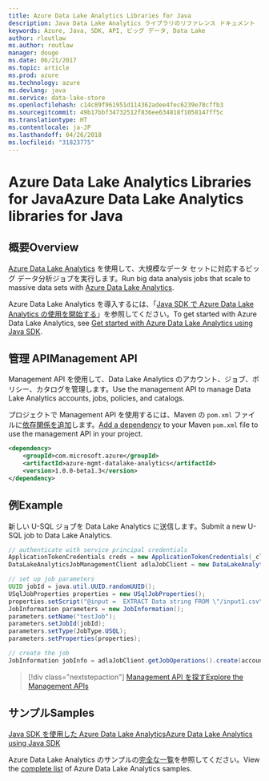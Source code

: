 ```yaml
---
title: Azure Data Lake Analytics Libraries for Java
description: Java Data Lake Analytics ライブラリのリファレンス ドキュメント
keywords: Azure, Java, SDK, API, ビッグ データ, Data Lake
author: rloutlaw
ms.author: routlaw
manager: douge
ms.date: 06/21/2017
ms.topic: article
ms.prod: azure
ms.technology: azure
ms.devlang: java
ms.service: data-lake-store
ms.openlocfilehash: c14c89f961951d114362adee4fec6239e78cffb3
ms.sourcegitcommit: 49b17bbf34732512f836ee634818f1058147ff5c
ms.translationtype: HT
ms.contentlocale: ja-JP
ms.lasthandoff: 04/26/2018
ms.locfileid: "31823775"
---
```

# <a name="azure-data-lake-analytics-libraries-for-java"></a><span data-ttu-id="19c25-104">Azure Data Lake Analytics Libraries for Java</span><span class="sxs-lookup"><span data-stu-id="19c25-104">Azure Data Lake Analytics libraries for Java</span></span>

## <a name="overview"></a><span data-ttu-id="19c25-105">概要</span><span class="sxs-lookup"><span data-stu-id="19c25-105">Overview</span></span>

<span data-ttu-id="19c25-106">[Azure Data Lake Analytics](/azure/data-lake-analytics/data-lake-analytics-overview) を使用して、大規模なデータ セットに対応するビッグ データ分析ジョブを実行します。</span><span class="sxs-lookup"><span data-stu-id="19c25-106">Run big data analysis jobs that scale to massive data sets with [Azure Data Lake Analytics](/azure/data-lake-analytics/data-lake-analytics-overview).</span></span>

<span data-ttu-id="19c25-107">Azure Data Lake Analytics を導入するには、「[Java SDK で Azure Data Lake Analytics の使用を開始する](/azure/data-lake-analytics/data-lake-analytics-get-started-java-sdk)」を参照してください。</span><span class="sxs-lookup"><span data-stu-id="19c25-107">To get started with Azure Data Lake Analytics, see [Get started with Azure Data Lake Analytics using Java SDK](/azure/data-lake-analytics/data-lake-analytics-get-started-java-sdk).</span></span>

## <a name="management-api"></a><span data-ttu-id="19c25-108">管理 API</span><span class="sxs-lookup"><span data-stu-id="19c25-108">Management API</span></span>

<span data-ttu-id="19c25-109">Management API を使用して、Data Lake Analytics のアカウント、ジョブ、ポリシー、カタログを管理します。</span><span class="sxs-lookup"><span data-stu-id="19c25-109">Use the management API to manage Data Lake Analytics accounts, jobs, policies, and catalogs.</span></span>

<span data-ttu-id="19c25-110">プロジェクトで Management API を使用するには、Maven の `pom.xml` ファイルに[依存関係を追加](https://maven.apache.org/guides/getting-started/index.html#How_do_I_use_external_dependencies)します。</span><span class="sxs-lookup"><span data-stu-id="19c25-110">[Add a dependency](https://maven.apache.org/guides/getting-started/index.html#How_do_I_use_external_dependencies) to your Maven `pom.xml` file to use the management API in your project.</span></span>


```XML
<dependency>
    <groupId>com.microsoft.azure</groupId>
    <artifactId>azure-mgmt-datalake-analytics</artifactId>
    <version>1.0.0-beta1.3</version>
</dependency>
```

## <a name="example"></a><span data-ttu-id="19c25-111">例</span><span class="sxs-lookup"><span data-stu-id="19c25-111">Example</span></span>

<span data-ttu-id="19c25-112">新しい U-SQL ジョブを Data Lake Analytics に送信します。</span><span class="sxs-lookup"><span data-stu-id="19c25-112">Submit a new U-SQL job to Data Lake Analytics.</span></span>

```java
// authenticate with service principal credentials
ApplicationTokenCredentials creds = new ApplicationTokenCredentials(_clientId, _tenantId, _clientSecret, null);
DataLakeAnalyticsJobManagementClient adlaJobClient = new DataLakeAnalyticsJobManagementClientImpl(creds);

// set up job parameters
UUID jobId = java.util.UUID.randomUUID();
USqlJobProperties properties = new USqlJobProperties();
properties.setScript("@input =  EXTRACT Data string FROM \"/input1.csv\" USING Extractors.Csv(); OUTPUT @input TO @\"/output1.csv\" USING Outputters.Csv();");
JobInformation parameters = new JobInformation();
parameters.setName("testJob");
parameters.setJobId(jobId);
parameters.setType(JobType.USQL);
parameters.setProperties(properties);

// create the job
JobInformation jobInfo = adlaJobClient.getJobOperations().create(accountName, jobId, parameters).getBody();

```

> [!div class="nextstepaction"]
> [<span data-ttu-id="19c25-113">Management API を探す</span><span class="sxs-lookup"><span data-stu-id="19c25-113">Explore the Management APIs</span></span>](/java/api/overview/azure/datalakeanalytics/management)

## <a name="samples"></a><span data-ttu-id="19c25-114">サンプル</span><span class="sxs-lookup"><span data-stu-id="19c25-114">Samples</span></span>

<span data-ttu-id="19c25-115">[Java SDK を使用した Azure Data Lake Analytics][1]</span><span class="sxs-lookup"><span data-stu-id="19c25-115">[Azure Data Lake Analytics using Java SDK][1]</span></span> 

[1]: https://docs.microsoft.com/azure/data-lake-analytics/data-lake-analytics-get-started-java-sdk

<span data-ttu-id="19c25-116">Azure Data Lake Analytics のサンプルの[完全な一覧](https://azure.microsoft.com/resources/samples/?platform=java&term=analytics)を参照してください。</span><span class="sxs-lookup"><span data-stu-id="19c25-116">View the [complete list](https://azure.microsoft.com/resources/samples/?platform=java&term=analytics) of Azure Data Lake Analytics samples.</span></span>
